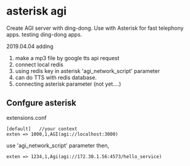 # asterisk agi

Create AGI server with ding-dong. 
Use with Asterisk for fast telephony apps.
testing ding-dong apps. 

2019.04.04 adding
1. make a mp3 file by google tts api request
2. connect local redis
3. using redis key in asterisk 'agi_network_script' parameter
4. can do TTS with redis database.
5. connecting asterisk parameter (not yet....)

## Confgure asterisk

extensions.conf


`````
[default]   //your context
exten => 1000,1,AGI(agi://localhost:3000)
`````

use 'agi_network_script' parameter then,
````` 
exten => 1234,1,Agi(agi://172.30.1.56:4573/hello_service)
`````
